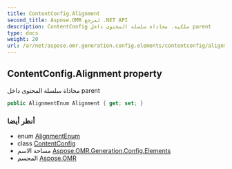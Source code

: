```yaml
---
title: ContentConfig.Alignment
second_title: Aspose.OMR لمرجع .NET API
description: ContentConfig ملكية. محاذاة سلسلة المحتوى داخل parent
type: docs
weight: 20
url: /ar/net/aspose.omr.generation.config.elements/contentconfig/alignment/
---
```

## ContentConfig.Alignment property

محاذاة سلسلة المحتوى داخل parent

```csharp
public AlignmentEnum Alignment { get; set; }
```

### أنظر أيضا

* enum [AlignmentEnum](../../../aspose.omr.generation.config.enums/alignmentenum/)
* class [ContentConfig](../)
* مساحة الاسم [Aspose.OMR.Generation.Config.Elements](../../contentconfig/)
* المجسم [Aspose.OMR](../../../)


